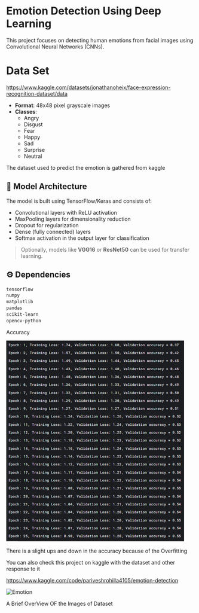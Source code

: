 
# Emotion Detection Using Deep Learning

This project focuses on detecting human emotions from facial images using Convolutional Neural Networks (CNNs).

# Data Set
https://www.kaggle.com/datasets/jonathanoheix/face-expression-recognition-dataset/data


- **Format**: 48x48 pixel grayscale images
- **Classes**:
  - Angry
  - Disgust
  - Fear
  - Happy
  - Sad
  - Surprise
  - Neutral

The dataset used to predict the emotion is gathered from kaggle

## 🧠 Model Architecture

The model is built using TensorFlow/Keras and consists of:

- Convolutional layers with ReLU activation
- MaxPooling layers for dimensionality reduction
- Dropout for regularization
- Dense (fully connected) layers
- Softmax activation in the output layer for classification

> Optionally, models like **VGG16** or **ResNet50** can be used for transfer learning.

## ⚙️ Dependencies

```bash
tensorflow
numpy
matplotlib
pandas
scikit-learn
opencv-python
```
Accuracy

![Alt text](Accuracy.jpg?raw=true "Title")

There is a slight ups and down in the accuracy because of the Overfitting

You can also check this project on kaggle with the dataset and other response to it 

https://www.kaggle.com/code/pariveshrohilla4105/emotion-detection


![Emotion](https://github.com/user-attachments/assets/171a5ea4-171c-4eb8-bef1-9a1dcdbc169c)

A Brief OverView OF the Images of Dataset

